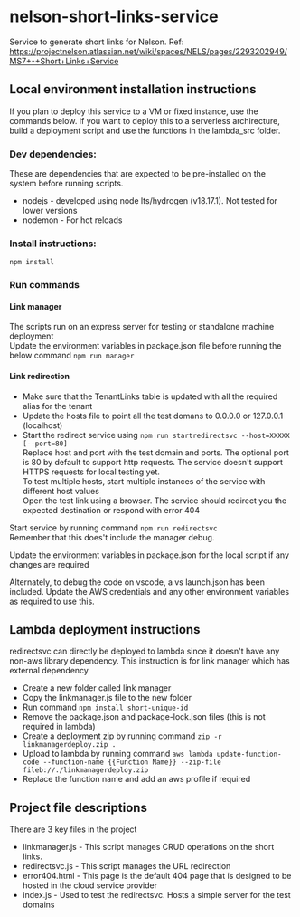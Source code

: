 # nelson-short-links-service
Service to generate short links for Nelson. Ref: https://projectnelson.atlassian.net/wiki/spaces/NELS/pages/2293202949/MS7+-+Short+Links+Service

## Local environment installation instructions
If you plan to deploy this service to a VM or fixed instance, use the commands below. If you want to deploy this to a serverless archirecture, build a deployment script and use the functions in the lambda_src folder.

### Dev dependencies:
These are dependencies that are expected to be pre-installed on the system before running scripts.
<ul>
<li>nodejs - developed using node lts/hydrogen (v18.17.1). Not tested for lower versions</li>
<li>nodemon - For hot reloads</li>
</ul>

### Install instructions:
<code>npm install</code>

### Run commands
#### Link manager
The scripts run on an express server for testing or standalone machine deployment<br>
Update the environment variables in package.json file before running the below command
<code>npm run manager</code>

#### Link redirection
<ul>
<li>Make sure that the TenantLinks table is updated with all the required alias for the tenant</li>
<li>Update the hosts file to point all the test domans to 0.0.0.0 or 127.0.0.1 (localhost)</li>
<li>Start the redirect service using 
<code>npm run startredirectsvc --host=XXXXX [--port=80]</code>
<br>Replace host and port with the test domain and ports. The optional port is 80 by default to support http requests. The service doesn't support HTTPS requests for local testing yet.
<br>To test multiple hosts, start multiple instances of the service with different host values
</li>
</li>Open the test link using a browser. The service should redirect you the expected destination or respond with error 404 
</ul>
Start service by running command
<code>npm run redirectsvc</code><br>
Remember that this does't include the manager debug.

Update the environment variables in package.json for the local script if any changes are required

Alternately, to debug the code on vscode, a vs launch.json has been included. Update the AWS credentials and any other environment variables as required to use this.

## Lambda deployment instructions
redirectsvc can directly be deployed to lambda since it doesn't have any non-aws library dependency. This instruction is for link manager which has external dependency
- Create a new folder called link manager
- Copy the linkmanager.js file to the new folder
- Run command ```npm install short-unique-id```
- Remove the package.json and package-lock.json files (this is not required in lambda)
- Create a deployment zip by running command ```zip -r linkmanagerdeploy.zip .```
- Upload to lambda by running command ```aws lambda update-function-code --function-name {{Function Name}} --zip-file fileb://./linkmanagerdeploy.zip```
- Replace the function name and add an aws profile if required

## Project file descriptions
There are 3 key files in the project
<ul>
    <li>linkmanager.js - This script manages CRUD operations on the short links. </li>
    <li>redirectsvc.js - This script manages the URL redirection </li>
    <li>error404.html - This page is the default 404 page that is designed to be hosted in the cloud service provider</li>
    <li>index.js - Used to test the redirectsvc. Hosts a simple server for the test domains </li>
</ul>